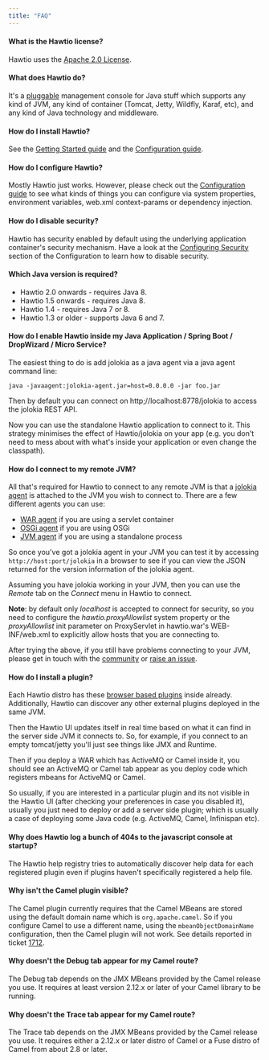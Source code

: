 ```yaml
---
title: "FAQ"
---
```


#### What is the Hawtio license?

Hawtio uses the [Apache 2.0 License](https://www.apache.org/licenses/LICENSE-2.0.txt).

#### What does Hawtio do?

It's a [pluggable](/docs/plugins) management console for Java stuff which supports any kind of JVM, any kind of container (Tomcat, Jetty, Wildfly, Karaf, etc), and any kind of Java technology and middleware.

#### How do I install Hawtio?

See the [Getting Started guide](/docs/get-started) and the [Configuration guide](/docs/configuration/).

#### How do I configure Hawtio?

Mostly Hawtio just works. However, please check out the [Configuration guide](/docs/configuration/) to see what kinds of things you can configure via system properties, environment variables, web.xml context-params or dependency injection.

#### How do I disable security?

Hawtio has security enabled by default using the underlying application container's security mechanism. Have a look at the [Configuring Security](/docs/configuration/#configuring-security) section of the Configuration to learn how to disable security.

#### Which Java version is required?

- Hawtio 2.0 onwards - requires Java 8.
- Hawtio 1.5 onwards - requires Java 8.
- Hawtio 1.4 - requires Java 7 or 8.
- Hawtio 1.3 or older - supports Java 6 and 7.

#### How do I enable Hawtio inside my Java Application / Spring Boot / DropWizard / Micro Service?

The easiest thing to do is add jolokia as a java agent via a java agent command line:

    java -javaagent:jolokia-agent.jar=host=0.0.0.0 -jar foo.jar

Then by default you can connect on http;//localhost:8778/jolokia to access the jolokia REST API.

Now you can use the standalone Hawtio application to connect to it. This strategy minimises the effect of Hawtio/jolokia on your app (e.g. you don't need to mess about with what's inside your application or even change the classpath).

#### How do I connect to my remote JVM?

All that's required for Hawtio to connect to any remote JVM is that a [jolokia agent](https://jolokia.org/agent.html) is attached to the JVM you wish to connect to. There are a few different agents you can use:

- [WAR agent](https://jolokia.org/agent/war.html) if you are using a servlet container
- [OSGi agent](https://jolokia.org/agent/osgi.html) if you are using OSGi
- [JVM agent](https://jolokia.org/agent/jvm.html) if you are using a standalone process

So once you've got a jolokia agent in your JVM you can test it by accessing `http://host:port/jolokia` in a browser to see if you can view the JSON returned for the version information of the jolokia agent.

Assuming you have jolokia working in your JVM, then you can use the *Remote* tab on the *Connect* menu in Hawtio to connect.

**Note**: by default only *localhost* is accepted to connect for security, so you need to configure the *hawtio.proxyAllowlist* system property or the *proxyAllowlist* init parameter on ProxyServlet in hawtio.war's WEB-INF/web.xml to explicitly allow hosts that you are connecting to.

After trying the above, if you still have problems connecting to your JVM, please get in touch with the [community](/community) or [raise an issue](https://github.com/hawtio/hawtio/issues).

#### How do I install a plugin?

Each Hawtio distro has these [browser based plugins](/docs/plugins) inside already. Additionally, Hawtio can discover any other external plugins deployed in the same JVM.

Then the Hawtio UI updates itself in real time based on what it can find in the server side JVM it connects to. So, for example, if you connect to an empty tomcat/jetty you'll just see things like JMX and Runtime.

Then if you deploy a WAR which has ActiveMQ or Camel inside it, you should see an ActiveMQ or Camel tab appear as you deploy code which registers mbeans for ActiveMQ or Camel.

So usually, if you are interested in a particular plugin and its not visible in the Hawtio UI (after checking your preferences in case you disabled it), usually you just need to deploy or add a server side plugin; which is usually a case of deploying some Java code (e.g. ActiveMQ, Camel, Infinispan etc).

#### Why does Hawtio log a bunch of 404s to the javascript console at startup?

The Hawtio help registry tries to automatically discover help data for each registered plugin even if plugins haven't specifically registered a help file.

#### Why isn't the Camel plugin visible?

The Camel plugin currently requires that the Camel MBeans are stored using the default domain name which is `org.apache.camel`. So if you configure Camel to use a different name, using the `mbeanObjectDomainName` configuration, then the Camel plugin will not work. See details reported in ticket [1712](https://github.com/hawtio/hawtio/issues/1712).

#### Why doesn't the Debug tab appear for my Camel route?

The Debug tab depends on the JMX MBeans provided by the Camel release you use. It requires at least version 2.12.x or later of your Camel library to be running.

#### Why doesn't the Trace tab appear for my Camel route?

The Trace tab depends on the JMX MBeans provided by the Camel release you use. It requires either a 2.12.x or later distro of Camel or a Fuse distro of Camel from about 2.8 or later.
